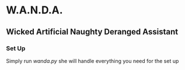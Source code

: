 # W.A.N.D.A.
## Wicked Artificial Naughty Deranged Assistant

### Set Up
Simply run *wanda.py* she will handle everything you need for the set up
